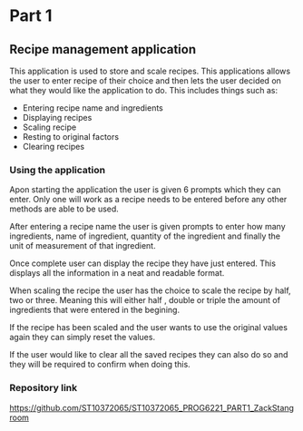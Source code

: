 # Part 1
## Recipe management application

This application is used to store and scale recipes. This applications allows the user to enter recipe of their choice and then lets the user decided on what they would like the application to do. This includes things such as: 
* Entering recipe name and ingredients
* Displaying recipes
* Scaling recipe
* Resting to original factors
* Clearing recipes

### Using the application
Apon starting the application the user is given 6 prompts which they can enter. Only one will work as a recipe needs to be entered before any other methods are able to be used.

After entering a recipe name the user is given prompts to enter how many ingredients, name of ingredient, quantity of the ingredient and finally the unit of measurement of that ingredient.

Once complete user can display the recipe they have just entered. This displays all the information in a neat and readable format.

When scaling the recipe the user has the choice to scale the recipe by half, two or three. Meaning this will either half , double or triple the amount of ingredients that were entered in the begining.

If the recipe has been scaled and the user wants to use the original values again they can simply reset the values.

If the user would like to clear all the saved recipes they can also do so and they will be required to confirm when doing this.

### Repository link

https://github.com/ST10372065/ST10372065_PROG6221_PART1_ZackStangroom
